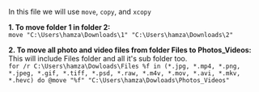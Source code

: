 In this file we will use ```move```, ```copy```, and ```xcopy```  
  
**1. To move folder 1 in folder 2:**  
```move "C:\Users\hamza\Downloads\1" "C:\Users\hamza\Downloads\2"```

**2. To move all photo and video files from folder Files to Photos_Videos:**  
This will include Files folder and all it's sub folder too.  
```for /r C:\Users\hamza\Dowloads\Files %f in (*.jpg, *.mp4, *.png, *.jpeg, *.gif, *.tiff, *.psd, *.raw, *.m4v, *.mov, *.avi, *.mkv, *.hevc) do @move "%f" "C:\Users\hamza\Dowloads\Photos_Videos"```
